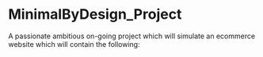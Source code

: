 # MinimalByDesign_Project
A passionate ambitious on-going project which will simulate an ecommerce website which will contain the following:

